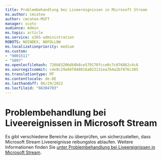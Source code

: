 ```yaml
---
title: Problembehandlung bei Liveereignissen in Microsoft Stream
ms.author: cmcatee
author: cmcatee-MSFT
manager: scotv
audience: Admin
ms.topic: article
ms.service: o365-administration
ROBOTS: NOINDEX, NOFOLLOW
ms.localizationpriority: medium
ms.custom:
- "9001511"
- "5097"
ms.openlocfilehash: 726b83206db8b8ce579170fcce0c7c076862c4c6
ms.sourcegitcommit: c4e8c29a94f840816a023131ea7b4a2bf876c305
ms.translationtype: MT
ms.contentlocale: de-DE
ms.lasthandoff: 06/29/2022
ms.locfileid: "66304703"
---
```

# <a name="troubleshooting-live-events-in-microsoft-stream"></a>Problembehandlung bei Liveereignissen in Microsoft Stream

Es gibt verschiedene Bereiche zu überprüfen, um sicherzustellen, dass Microsoft Stream Liveereignisse reibungslos ablaufen. Weitere Informationen finden Sie [unter Problembehandlung bei Liveereignissen in Microsoft Stream](https://docs.microsoft.com/stream/live-event-troubleshooting).
